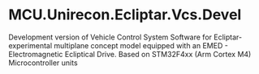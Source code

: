 # MCU.Unirecon.Ecliptar.Vcs.Devel
Development version of Vehicle Control System Software for Ecliptar- experimental multiplane concept model equipped with an EMED - Electromagnetic Ecliptical Drive. Based on STM32F4xx (Arm Cortex M4) Microcontroller units
